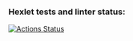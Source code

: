 ### Hexlet tests and linter status:
[![Actions Status](https://github.com/nekedio/java-project-lvl4/workflows/hexlet-check/badge.svg)](https://github.com/nekedio/java-project-lvl4/actions)